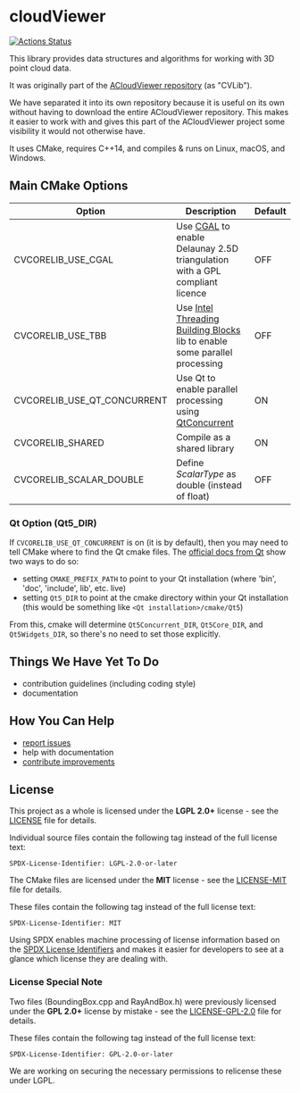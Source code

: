 # cloudViewer

[![Actions Status](https://github.com/CloudCompare/cloudViewer/workflows/Build/badge.svg)](https://github.com/CloudCompare/cloudViewer/actions)

This library provides data structures and algorithms for working with 3D point cloud data.

It was originally part of the [ACloudViewer repository](https://asher-1.github.io) (as "CVLib").

We have separated it into its own repository because it is useful on its own without having to download the entire ACloudViewer repository. This makes it easier to work with and gives this part of the ACloudViewer project some visibility it would not otherwise have.

It uses CMake, requires C++14, and compiles & runs on Linux, macOS, and Windows.

## Main CMake Options

| Option        | Description | Default  |
| ------------- |-------------| ---------|
| CVCORELIB_USE_CGAL | Use [CGAL](https://github.com/CGAL/cgal) to enable Delaunay 2.5D triangulation with a GPL compliant licence | OFF |
| CVCORELIB_USE_TBB | Use [Intel Threading Building Blocks](https://github.com/oneapi-src/oneTBB) lib to enable some parallel processing | OFF |
| CVCORELIB_USE_QT_CONCURRENT | Use Qt to enable parallel processing using [QtConcurrent](https://doc.qt.io/qt-5/qtconcurrent-index.html) | ON |
| CVCORELIB_SHARED | Compile as a shared library | ON |
| CVCORELIB_SCALAR_DOUBLE | Define _ScalarType_ as double (instead of float) | OFF |

### Qt Option (Qt5_DIR)

If `CVCORELIB_USE_QT_CONCURRENT` is on (it is by default), then you may need to tell CMake where to find the Qt cmake files. The [official docs from Qt](https://doc.qt.io/qt-5/cmake-get-started.html) show two ways to do so:
- setting `CMAKE_PREFIX_PATH` to point to your Qt installation (where 'bin', 'doc', 'include', lib', etc. live)
- setting `Qt5_DIR` to point at the cmake directory within your Qt installation (this would be something like `<Qt installation>/cmake/Qt5`)

From this, cmake will determine `Qt5Concurrent_DIR`, `Qt5Core_DIR`, and `Qt5Widgets_DIR`, so there's no need to set those explicitly.

## Things We Have Yet To Do

- contribution guidelines (including coding style)
- documentation

## How You Can Help

- [report issues](https://github.com/CloudCompare/cloudViewer/issues)
- help with documentation
- [contribute improvements](https://github.com/CloudCompare/cloudViewer/pulls)

## License
This project as a whole is licensed under the **LGPL 2.0+** license - see the [LICENSE](LICENSE.txt) file for details.

Individual source files contain the following tag instead of the full license text:

	SPDX-License-Identifier: LGPL-2.0-or-later

The CMake files are licensed under the **MIT** license - see the [LICENSE-MIT](LICENSE-MIT.txt) file for details.

These files contain the following tag instead of the full license text:

	SPDX-License-Identifier: MIT

Using SPDX enables machine processing of license information based on the [SPDX License Identifiers](https://spdx.org/ids) and makes it easier for developers to see at a glance which license they are dealing with.

### License Special Note
Two files (BoundingBox.cpp and RayAndBox.h) were previously licensed under the **GPL 2.0+** license by mistake - see the [LICENSE-GPL-2.0](LICENSE-GPL-2.0.txt) file for details.

These files contain the following tag instead of the full license text:

	SPDX-License-Identifier: GPL-2.0-or-later

We are working on securing the necessary permissions to relicense these under LGPL.
